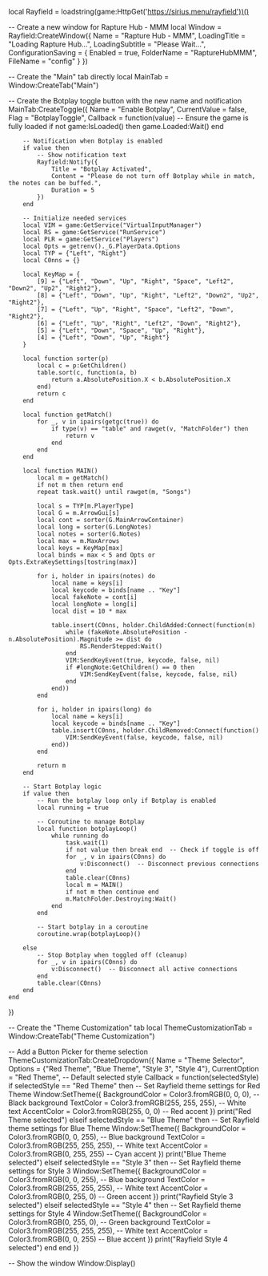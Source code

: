 local Rayfield = loadstring(game:HttpGet('https://sirius.menu/rayfield'))()

-- Create a new window for Rapture Hub - MMM
local Window = Rayfield:CreateWindow({
    Name = "Rapture Hub - MMM",
    LoadingTitle = "Loading Rapture Hub...",
    LoadingSubtitle = "Please Wait...",
    ConfigurationSaving = {
        Enabled = true,
        FolderName = "RaptureHubMMM",
        FileName = "config"
    }
})

-- Create the "Main" tab directly
local MainTab = Window:CreateTab("Main")

-- Create the Botplay toggle button with the new name and notification
MainTab:CreateToggle({
    Name = "Enable Botplay",
    CurrentValue = false,
    Flag = "BotplayToggle",
    Callback = function(value)
        -- Ensure the game is fully loaded
        if not game:IsLoaded() then
            game.Loaded:Wait()
        end

        -- Notification when Botplay is enabled
        if value then
            -- Show notification text
            Rayfield:Notify({
                Title = "Botplay Activated",
                Content = "Please do not turn off Botplay while in match, the notes can be buffed.",
                Duration = 5
            })
        end

        -- Initialize needed services
        local VIM = game:GetService("VirtualInputManager")
        local RS = game:GetService("RunService")
        local PLR = game:GetService("Players")
        local Opts = getrenv()._G.PlayerData.Options
        local TYP = {"Left", "Right"}
        local C0nns = {}

        local KeyMap = {
            [9] = {"Left", "Down", "Up", "Right", "Space", "Left2", "Down2", "Up2", "Right2"},
            [8] = {"Left", "Down", "Up", "Right", "Left2", "Down2", "Up2", "Right2"},
            [7] = {"Left", "Up", "Right", "Space", "Left2", "Down", "Right2"},
            [6] = {"Left", "Up", "Right", "Left2", "Down", "Right2"},
            [5] = {"Left", "Down", "Space", "Up", "Right"},
            [4] = {"Left", "Down", "Up", "Right"}
        }

        local function sorter(p)
            local c = p:GetChildren()
            table.sort(c, function(a, b)
                return a.AbsolutePosition.X < b.AbsolutePosition.X
            end)
            return c
        end

        local function getMatch()
            for _, v in ipairs(getgc(true)) do
                if type(v) == "table" and rawget(v, "MatchFolder") then
                    return v
                end
            end
        end

        local function MAIN()
            local m = getMatch()
            if not m then return end
            repeat task.wait() until rawget(m, "Songs")

            local s = TYP[m.PlayerType]
            local G = m.ArrowGui[s]
            local cont = sorter(G.MainArrowContainer)
            local long = sorter(G.LongNotes)
            local notes = sorter(G.Notes)
            local max = m.MaxArrows
            local keys = KeyMap[max]
            local binds = max < 5 and Opts or Opts.ExtraKeySettings[tostring(max)]

            for i, holder in ipairs(notes) do
                local name = keys[i]
                local keycode = binds[name .. "Key"]
                local fakeNote = cont[i]
                local longNote = long[i]
                local dist = 10 * max

                table.insert(C0nns, holder.ChildAdded:Connect(function(n)
                    while (fakeNote.AbsolutePosition - n.AbsolutePosition).Magnitude >= dist do
                        RS.RenderStepped:Wait()
                    end
                    VIM:SendKeyEvent(true, keycode, false, nil)
                    if #longNote:GetChildren() == 0 then
                        VIM:SendKeyEvent(false, keycode, false, nil)
                    end
                end))
            end

            for i, holder in ipairs(long) do
                local name = keys[i]
                local keycode = binds[name .. "Key"]
                table.insert(C0nns, holder.ChildRemoved:Connect(function()
                    VIM:SendKeyEvent(false, keycode, false, nil)
                end))
            end

            return m
        end

        -- Start Botplay logic
        if value then
            -- Run the botplay loop only if Botplay is enabled
            local running = true

            -- Coroutine to manage Botplay
            local function botplayLoop()
                while running do
                    task.wait(1)
                    if not value then break end  -- Check if toggle is off
                    for _, v in ipairs(C0nns) do
                        v:Disconnect()  -- Disconnect previous connections
                    end
                    table.clear(C0nns)
                    local m = MAIN()
                    if not m then continue end
                    m.MatchFolder.Destroying:Wait()
                end
            end

            -- Start botplay in a coroutine
            coroutine.wrap(botplayLoop)()

        else
            -- Stop Botplay when toggled off (cleanup)
            for _, v in ipairs(C0nns) do
                v:Disconnect()  -- Disconnect all active connections
            end
            table.clear(C0nns)
        end
    end
})

-- Create the "Theme Customization" tab
local ThemeCustomizationTab = Window:CreateTab("Theme Customization")

-- Add a Button Picker for theme selection
ThemeCustomizationTab:CreateDropdown({
    Name = "Theme Selector",
    Options = {"Red Theme", "Blue Theme", "Style 3", "Style 4"},
    CurrentOption = "Red Theme",  -- Default selected style
    Callback = function(selectedStyle)
        if selectedStyle == "Red Theme" then
            -- Set Rayfield theme settings for Red Theme
            Window:SetTheme({
                BackgroundColor = Color3.fromRGB(0, 0, 0), -- Black background
                TextColor = Color3.fromRGB(255, 255, 255), -- White text
                AccentColor = Color3.fromRGB(255, 0, 0) -- Red accent
            })
            print("Red Theme selected")
        elseif selectedStyle == "Blue Theme" then
            -- Set Rayfield theme settings for Blue Theme
            Window:SetTheme({
                BackgroundColor = Color3.fromRGB(0, 0, 255), -- Blue background
                TextColor = Color3.fromRGB(255, 255, 255), -- White text
                AccentColor = Color3.fromRGB(0, 255, 255) -- Cyan accent
            })
            print("Blue Theme selected")
        elseif selectedStyle == "Style 3" then
            -- Set Rayfield theme settings for Style 3
            Window:SetTheme({
                BackgroundColor = Color3.fromRGB(0, 0, 255), -- Blue background
                TextColor = Color3.fromRGB(255, 255, 255), -- White text
                AccentColor = Color3.fromRGB(0, 255, 0) -- Green accent
            })
            print("Rayfield Style 3 selected")
        elseif selectedStyle == "Style 4" then
            -- Set Rayfield theme settings for Style 4
            Window:SetTheme({
                BackgroundColor = Color3.fromRGB(0, 255, 0), -- Green background
                TextColor = Color3.fromRGB(255, 255, 255), -- White text
                AccentColor = Color3.fromRGB(0, 0, 255) -- Blue accent
            })
            print("Rayfield Style 4 selected")
        end
    end
})

-- Show the window
Window:Display()
